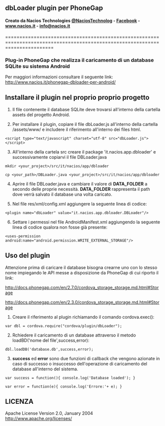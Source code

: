 ## dbLoader plugin per PhoneGap ##
#### Creato da Nacios Technologies <a href="https://twitter.com/NaciosTechnolog" target="_blank">@NaciosTechnolog</a> - <a href="https://www.facebook.com/NaciosTechnologies" target="_blank">Facebook</a> - <a href="www.nacios.it" target="_blank">www.nacios.it</a> - <a href="mailto:info@nacios.it">info@nacios.it</a> ####
=============================================================================================================================

### Plug-in PhoneGap che realizza il caricamento di un database SQLite su sistema Android ###

Per maggiori informazioni consultare il seguente link: http://www.nacios.it/phonegap-dbloader-per-android/

## Installare il plugin nel proprio proprio progetto ##

1) Il file contenente il database SQLite deve trovarsi all'interno della cartella assets del progetto Android.


2) Per installare il plugin, copiare il file dbLoader.js all'interno della cartella /assets/www/ e includere il riferimento all'interno dei files html.

`<script type="text/javascript" charset="utf-8" src="dbLoader.js"></script>`

3) All'interno della cartela src creare il package 'it.nacios.app.dbloader' e successivamente copiarvi il file DBLoader.java

`mkdir <your_project>/src/it/nacios/app/dbloader`

`cp <your_path>/DBLoader.java <your_project>/src/it/nacios/app/dbloader`

4) Aprire il file DBLoader.java e cambiare il valore di <strong>DATA_FOLDER</strong> a secondo delle proprie necessità. <strong>DATA_FOLDER</strong>  rappresenta il path dove verrà salvato il database una volta caricato.


5) Nel file res/xml/config.xml aggiungere la seguente linea di codice:

`<plugin name="dbLoader" value="it.nacios.app.dbloader.DBLoader"/>`
 
6) Settare i permessi nel file AndroidManifest.xml aggiungendo la seguente linea di codice qualora non fosse già presente:

`<uses-permission android:name="android.permission.WRITE_EXTERNAL_STORAGE"/>`
 

## Uso del plugin ##

Attenzione prima di caricare il database bisogna crearne uno con lo stesso nome impiegando le API messe a disposizione da PhoneGap di cui riporto il link:

<a href="http://docs.phonegap.com/en/2.7.0/cordova_storage_storage.md.html#Storage" target="_blank">http://docs.phonegap.com/en/2.7.0/cordova_storage_storage.md.html#Storage</a>

<a href="http://docs.phonegap.com/en/2.3.0/cordova_storage_storage.md.html#Storage" target="_blank">http://docs.phonegap.com/en/2.3.0/cordova_storage_storage.md.html#Storage</a>
 
1) Creare il riferimento al plugin richiamando il comando cordova.exec():
 
 `var dbl = cordova.require("cordova/plugin/dbLoader");`
 
2) Rchiedere il caricamento di un database attraverso il metodo loadBD('nome del file',success,error):
 
 `dbl.loadDB('database.db',success,error);`

3) <strong>success</strong> ed <strong>error</strong> sono due funzioni di callback che vengono azionate in caso di successo o insuccesso dell'operazione di caricamento del database all'interno del sistema.

`var success = function(){
    console.log('Database loaded');
}`

`var error = function(e){
    console.log('Errore:'+ e);
}`

## LICENZA ##

Apache License
Version 2.0, January 2004
http://www.apache.org/licenses/
